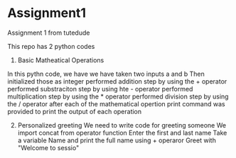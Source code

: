 # Assignment1
Assignment 1 from tutedude 

This repo has 2 python codes

1. Basic Matheatical Operations

In this pythn code, we have we have taken two inputs a and b
Then initialized those as integer
performed addition step by using the + operator
performed substraciton step by using hte - operator
performed multiplication step by using the * operator
performed division step by using the / operator
after each of the mathematical opertion print command was provided to print the output of each operation

2. Personalized greeting
We need to write code for greeting someone
We import concat from operator function
Enter the first and last name
Take a variable Name and print the full name using + operaror
Greet with "Welcome to sessio"


